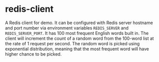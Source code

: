# redis-client

A Redis client for demo. It can be configured with Redis server hostname and port number via environment variables `REDIS_SERVER` and `REDIS_SERVER_PORT`. It has 100 most frequent English words built in. The client will increment the count of a random word from the 100-word list at the rate of 1 request per second. The 
random word is picked using exponential distribution, meaning that the most frequent word will have higher chance to be picked.

